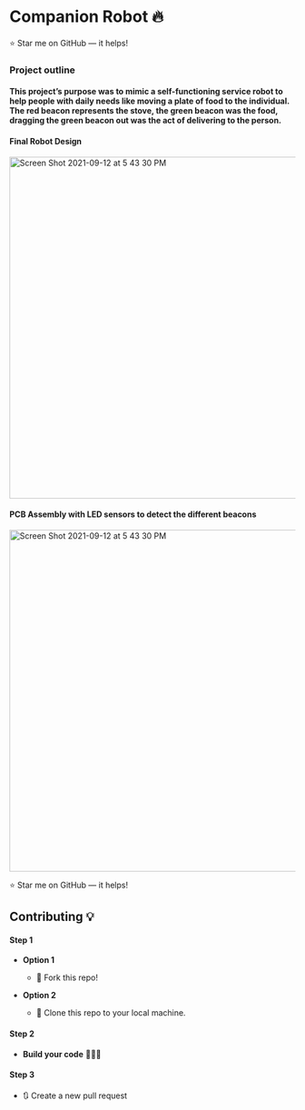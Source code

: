 # Companion Robot 🔥

:star: Star me on GitHub — it helps!

### Project outline
#### This project’s purpose was to mimic a self-functioning service robot to help people with daily needs like moving a plate of food to the individual. The red beacon represents the stove, the green beacon was the food, dragging the green beacon out was the act of delivering to the person.

#### Final Robot Design
<img width="602" alt="Screen Shot 2021-09-12 at 5 43 30 PM" src="https://user-images.githubusercontent.com/67044481/133008776-6e67f008-6874-4257-9d31-611f51768992.png">


#### PCB Assembly with LED sensors to detect the different beacons
<img width="602" alt="Screen Shot 2021-09-12 at 5 43 30 PM" src="https://user-images.githubusercontent.com/67044481/133008776-6e67f008-6874-4257-9d31-611f51768992.png">
  


:star: Star me on GitHub — it helps!


## Contributing 💡
#### Step 1

- **Option 1**
    - 🍴 Fork this repo!

- **Option 2**
    - 👯 Clone this repo to your local machine.


#### Step 2

- **Build your code** 🔨🔨🔨

#### Step 3

- 🔃 Create a new pull request
